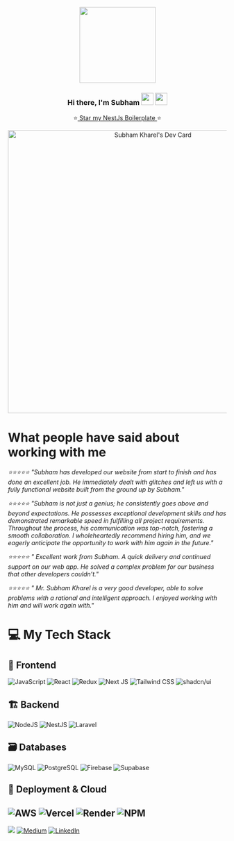 
<p align="center">
 <a href="#"><img width="175px" height="auto" src="https://avatars.githubusercontent.com/u/18305059?v=4&size=200" /></a>
</p>
<h3 align="center">Hi there, I'm Subham <img src="https://media.giphy.com/media/hvRJCLFzcasrR4ia7z/giphy.gif" width="28"> <img src="https://emojis.slackmojis.com/emojis/images/1531849430/4246/blob-sunglasses.gif?1531849430" width="28"/>
</h3>

<p align="center">
 ⭐<a href="https://github.com/subooom/nestjs-boilerplate"> Star my NestJs Boilerplate </a>⭐<br/>
</p>
<p align="center">
 <a href="https://app.daily.dev/kharel"><img src="https://api.daily.dev/devcards/v2/TwPyXuEDlrxkjqRttzxWJ.png?r=y6h&type=wide" width="652" alt="Subham Kharel's Dev Card"/></a>
</p>

# What people have said about working with me 
 <p><i>⭐⭐⭐⭐⭐ "Subham has developed our website from start to finish and has done an excellent job. He immediately dealt with glitches and left us with a fully functional website built from the ground up by Subham."</i></p>
 <p><i>⭐⭐⭐⭐⭐ "Subham is not just a genius; he consistently goes above and beyond expectations. He possesses exceptional development skills and has demonstrated remarkable speed in fulfilling all project requirements. Throughout the process, his communication was top-notch, fostering a smooth collaboration. I wholeheartedly recommend hiring him, and we eagerly anticipate the opportunity to work with him again in the future."</i></p>
 <p><i>⭐⭐⭐⭐⭐ "
Excellent work from Subham. A quick delivery and continued support on our web app. He solved a complex problem for our business that other developers couldn’t."</i></p>
 <p><i>⭐⭐⭐⭐⭐ "
Mr. Subham Kharel is a very good developer, able to solve problems with a rational and intelligent approach. I enjoyed working with him and will work again with."</i></p>
 
# 💻 My Tech Stack

## 🌈 Frontend
![JavaScript](https://img.shields.io/badge/javascript-%23323330.svg?style=for-the-badge&logo=javascript&logoColor=%23F7DF1E) 
![React](https://img.shields.io/badge/react-%2320232a.svg?style=for-the-badge&logo=react&logoColor=%2361DAFB) 
![Redux](https://img.shields.io/badge/redux-%23593d88.svg?style=for-the-badge&logo=redux&logoColor=white) 
![Next JS](https://img.shields.io/badge/Next-black?style=for-the-badge&logo=next.js&logoColor=white) 
![Tailwind CSS](https://img.shields.io/badge/tailwindcss-%2306B6D4.svg?style=for-the-badge&logo=tailwind-css&logoColor=white) 
![shadcn/ui](https://img.shields.io/badge/shadcn/ui-%23000000.svg?style=for-the-badge&logo=radixui&logoColor=white)

## 🏗️ Backend
![NodeJS](https://img.shields.io/badge/node.js-6DA55F?style=for-the-badge&logo=node.js&logoColor=white) 
![NestJS](https://img.shields.io/badge/nestjs-%2320232a.svg?style=for-the-badge&logo=nestjs&logoColor=%E0234E) 
![Laravel](https://img.shields.io/badge/laravel-%23FF2D20.svg?style=for-the-badge&logo=laravel&logoColor=white)

## 🗃️ Databases
![MySQL](https://img.shields.io/badge/mysql-%234479A1.svg?style=for-the-badge&logo=mysql&logoColor=white) 
![PostgreSQL](https://img.shields.io/badge/postgresql-%234169E1.svg?style=for-the-badge&logo=postgresql&logoColor=white) 
![Firebase](https://img.shields.io/badge/Firebase-%23DD2C00.svg?style=for-the-badge&logo=Firebase&logoColor=white)
![Supabase](https://img.shields.io/badge/Supabase-%233FCF8E.svg?style=for-the-badge&logo=supabase&logoColor=white)

## 🚀 Deployment & Cloud
![AWS](https://img.shields.io/badge/AWS-%232F3E00.svg?style=for-the-badge&logo=amazonwebservices&logoColor=white) 
![Vercel](https://img.shields.io/badge/vercel-%23000000.svg?style=for-the-badge&logo=vercel&logoColor=white)
![Render](https://img.shields.io/badge/Render-%23000000.svg?style=for-the-badge&logo=render&logoColor=white)
![NPM](https://img.shields.io/badge/NPM-%23000000.svg?style=for-the-badge&logo=npm&logoColor=white)
---
[![](https://visitcount.itsvg.in/api?id=daboigbae&icon=0&color=0)](https://visitcount.itsvg.in)
[![Medium](https://img.shields.io/badge/Medium-12100E?logo=medium&logoColor=white)](https://medium.com/subooom) 
[![LinkedIn](https://img.shields.io/badge/LinkedIn-%230077B5.svg?logo=linkedin&logoColor=white)](https://www.linkedin.com/in/subham-kharel/)
